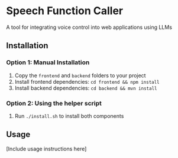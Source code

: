 # Speech Function Caller

A tool for integrating voice control into web applications using LLMs

## Installation

### Option 1: Manual Installation
1. Copy the `frontend` and `backend` folders to your project
2. Install frontend dependencies: `cd frontend && npm install`
3. Install backend dependencies: `cd backend && mvn install`

### Option 2: Using the helper script
1. Run `./install.sh` to install both components

## Usage
[Include usage instructions here]